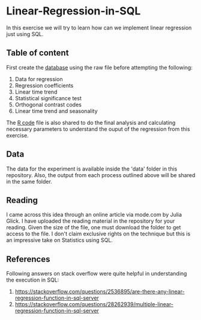 # Linear-Regression-in-SQL
In this exercise we will try to learn how can we implement linear regression just using SQL.


## Table of content
First create the [database](https://github.com/tanaymukherjee/Linear-Regression-in-SQL/blob/master/00_Create%20the%20database%20and%20table.sql) using the raw file before attempting the following:
1. Data for regression
2. Regression coefficients
3. Linear time trend
4. Statistical significance test
5. Orthogonal contrast codes
6. Linear time trend and seasonality

The [R code](https://github.com/tanaymukherjee/Linear-Regression-in-SQL/blob/master/Linear-regression-in-sql.r) file is also shared to do the final analysis and calculating necessary parameters to understand the ouput of the regression from this exercise.


## Data
The data for the experiment is available inside the 'data' folder in this repository. Also, the output from each process outlined above will be shared in the same folder.


## Reading
I came across this idea through an online article via mode.com by Julia Glick. I have uploaded the reading material in the repository for your reading. Given the size of the file, one must download the folder to get access to the file. I don't claim exclusive rights on the technique but this is an impressive take on Statistics using SQL.


## References
Following answers on stack overflow were quite helpful in understanding the execution in SQL:
1. https://stackoverflow.com/questions/2536895/are-there-any-linear-regression-function-in-sql-server
2. https://stackoverflow.com/questions/28262939/multiple-linear-regression-function-in-sql-server
